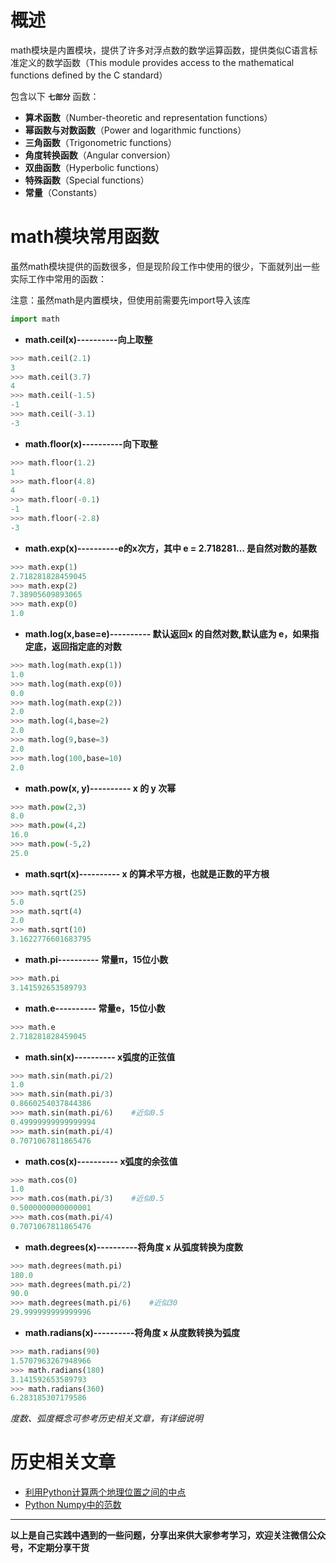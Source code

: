 # 概述

math模块是内置模块，提供了许多对浮点数的数学运算函数，提供类似C语言标准定义的数学函数（This module provides access to the mathematical functions defined by the C standard）

包含以下 **`七部分`** 函数：

- **算术函数**（Number-theoretic and representation functions）
- **幂函数与对数函数**（Power and logarithmic functions）
- **三角函数**（Trigonometric functions）
- **角度转换函数**（Angular conversion）
- **双曲函数**（Hyperbolic functions）
- **特殊函数**（Special functions）
- **常量**（Constants）

# math模块常用函数

虽然math模块提供的函数很多，但是现阶段工作中使用的很少，下面就列出一些实际工作中常用的函数：

注意：虽然math是内置模块，但使用前需要先import导入该库

```python
import math
```

- **math.ceil(x)----------向上取整**

```python
>>> math.ceil(2.1)
3
>>> math.ceil(3.7)
4
>>> math.ceil(-1.5)
-1
>>> math.ceil(-3.1)
-3
```

- **math.floor(x)----------向下取整**

```python
>>> math.floor(1.2)
1
>>> math.floor(4.8)
4
>>> math.floor(-0.1)
-1
>>> math.floor(-2.8)
-3
```

- **math.exp(x)----------e的x次方，其中 e = 2.718281… 是自然对数的基数**

```python
>>> math.exp(1)
2.718281828459045
>>> math.exp(2)
7.38905609893065
>>> math.exp(0)
1.0
```

- **math.log(x,base=e)---------- 默认返回x 的自然对数,默认底为 e，如果指定底，返回指定底的对数**

```python
>>> math.log(math.exp(1))
1.0
>>> math.log(math.exp(0))
0.0
>>> math.log(math.exp(2))
2.0
>>> math.log(4,base=2)
2.0
>>> math.log(9,base=3)
2.0
>>> math.log(100,base=10)
2.0
```

- **math.pow(x, y)---------- x 的 y 次幂**

```python
>>> math.pow(2,3)
8.0
>>> math.pow(4,2)
16.0
>>> math.pow(-5,2)
25.0
```

- **math.sqrt(x)---------- x 的算术平方根，也就是正数的平方根**

```python
>>> math.sqrt(25)
5.0
>>> math.sqrt(4)
2.0
>>> math.sqrt(10)
3.1622776601683795
```

- **math.pi---------- 常量π，15位小数**

```python
>>> math.pi
3.141592653589793
```

- **math.e---------- 常量e，15位小数**

```python
>>> math.e
2.718281828459045
```

- **math.sin(x)---------- x弧度的正弦值**

```python
>>> math.sin(math.pi/2)
1.0
>>> math.sin(math.pi/3)
0.8660254037844386
>>> math.sin(math.pi/6)    #近似0.5
0.49999999999999994
>>> math.sin(math.pi/4)
0.7071067811865476
```

- **math.cos(x)---------- x弧度的余弦值**

```python
>>> math.cos(0)
1.0
>>> math.cos(math.pi/3)    #近似0.5
0.5000000000000001
>>> math.cos(math.pi/4)  
0.7071067811865476
```

- **math.degrees(x)----------将角度 x 从弧度转换为度数**

```python
>>> math.degrees(math.pi)
180.0
>>> math.degrees(math.pi/2)
90.0
>>> math.degrees(math.pi/6)    #近似30
29.999999999999996
```

- **math.radians(x)----------将角度 x 从度数转换为弧度**

```python
>>> math.radians(90)
1.5707963267948966
>>> math.radians(180)
3.141592653589793
>>> math.radians(360)
6.283185307179586
```

*度数、弧度概念可参考历史相关文章，有详细说明*

# 历史相关文章

- [利用Python计算两个地理位置之间的中点](https://www.jianshu.com/p/6aab31abeb18)
- [Python Numpy中的范数](https://www.jianshu.com/p/343618e8e455)

---

**以上是自己实践中遇到的一些问题，分享出来供大家参考学习，欢迎关注微信公众号，不定期分享干货**
